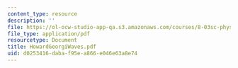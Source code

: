```yaml
---
content_type: resource
description: ''
file: https://ol-ocw-studio-app-qa.s3.amazonaws.com/courses/8-03sc-physics-iii-vibrations-and-waves-fall-2016/d0253416dabaf95ea866e046e63a8e74_MIT8_03SCF16_Text_Ch1.pdf
file_type: application/pdf
resourcetype: Document
title: HowardGeorgiWaves.pdf
uid: d0253416-daba-f95e-a866-e046e63a8e74
---
```

